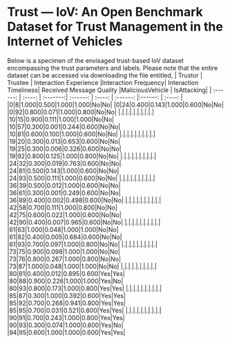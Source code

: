 # Trust — IoV: An Open Benchmark Dataset for Trust Management in the Internet of Vehicles

Below is a specimen of the envisaged trust-based IoV dataset encompassing the trust parameters and labels. Please note that the entire dataset can be accessed via downloading the file entitled, 
| Trustor | Trustee | Interaction Experience  |Interaction Frequency| Interaction Timeliness| Received Message Quality |MaliciousVehicle | IsAttacking| 
| :------: |  :----:  | :-------:| :------: | :----: | :------: |:------: | :----: | 
|0|8|1.000|0.500|1.000|1.000|No|No|
|0|24|0.400|0.143|1.000|0.600|No|No|
|0|92|0.800|0.071|1.000|0.800|No|No|
|.|.|.|.|.|.|.|.|.|
|10|15|0.900|0.111|1.000|1.000|No|No|
|10|57|0.300|0.001|0.244|0.600|No|No|
|10|81|0.600|0.100|1.000|0.600|No|No|
|.|.|.|.|.|.|.|.|.|
|19|20|0.300|0.013|0.653|0.600|No|No|
|19|25|0.300|0.006|0.326|0.600|No|No|
|19|92|0.800|0.125|1.000|0.800|No|No|
|.|.|.|.|.|.|.|.|.|
|24|32|0.300|0.019|0.763|0.600|No|No|
|24|81|0.500|0.143|1.000|0.600|No|No|
|24|93|0.500|0.111|1.000|0.600|No|No|
|.|.|.|.|.|.|.|.|.|
|36|39|0.500|0.012|1.000|0.600|No|No|
|36|61|0.300|0.001|0.249|0.600|No|No|
|36|89|0.400|0.002|0.498|0.600|No|No|
|.|.|.|.|.|.|.|.|.|
|42|58|0.700|0.111|1.000|0.800|No|No|
|42|75|0.600|0.022|1.000|0.600|No|No|
|42|90|0.400|0.007|0.965|0.600|No|No|
|.|.|.|.|.|.|.|.|.|
|61|63|1.000|0.048|1.000|1.000|No|No|
|61|82|0.400|0.005|0.684|0.600|No|No|
|61|93|0.700|0.097|1.000|0.800|No|No|
|.|.|.|.|.|.|.|.|.|
|73|75|0.900|0.098|1.000|1.000|No|No|
|73|76|0.800|0.267|1.000|0.800|No|No|
|73|87|1.000|0.048|1.000|1.000|No|No|
|.|.|.|.|.|.|.|.|.|
|80|81|0.400|0.012|0.895|0.600|Yes|Yes|
|80|88|0.900|0.226|1.000|1.000|Yes|No|
|80|93|0.800|0.173|1.000|0.800|Yes|Yes|
|.|.|.|.|.|.|.|.|.|
|85|87|0.300|1.000|0.392|0.600|Yes|Yes|
|85|92|0.700|0.268|0.941|0.800|Yes|Yes|
|85|95|0.700|0.031|0.521|0.800|Yes|Yes|
|.|.|.|.|.|.|.|.|.|
|90|91|0.700|0.243|1.000|0.800|Yes|Yes|
|90|93|0.300|0.074|1.000|0.600|Yes|No|
|94|95|0.600|1.000|1.000|0.600|Yes|Yes|
